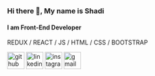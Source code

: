 ### Hi there 👋, My name is Shadi 
#### I am Front-End Developer



REDUX / REACT / JS / HTML / CSS / BOOTSTRAP 


[<img src='https://cdn.jsdelivr.net/npm/simple-icons@3.0.1/icons/github.svg' alt='github' height='40'>](https://github.com/https://github.com/ShadiBagheri)          [<img src='https://cdn.jsdelivr.net/npm/simple-icons@3.0.1/icons/linkedin.svg' alt='linkedin' height='40'>](https://www.linkedin.com/in/https://www.linkedin.com/in/shadi-bagheri/)          [<img src='https://cdn.jsdelivr.net/npm/simple-icons@3.0.1/icons/instagram.svg' alt='instagram' height='40'>](https://www.instagram.com/https://www.instagram.com/_shadi.code_/)          [<img src='https://cdn.jsdelivr.net/npm/simple-icons@3.0.1/icons/gmail.svg' alt='gmail' height='40'>](https://shadibagheri80@gmail.com)  
